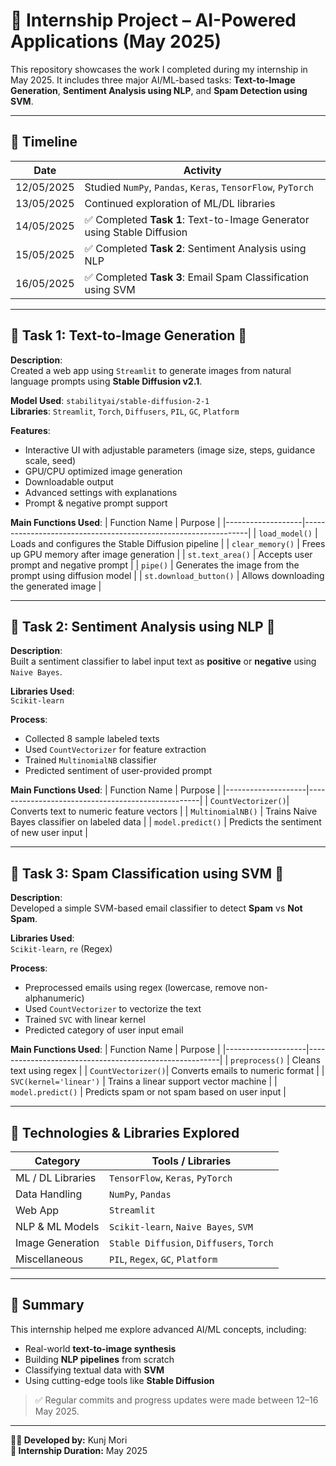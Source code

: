 # 🧠 Internship Project – AI-Powered Applications (May 2025)

This repository showcases the work I completed during my internship in May 2025. It includes three major AI/ML-based tasks: **Text-to-Image Generation**, **Sentiment Analysis using NLP**, and **Spam Detection using SVM**.

---

## 📅 Timeline

| Date        | Activity                                                                 |
|-------------|--------------------------------------------------------------------------|
| 12/05/2025  | Studied `NumPy`, `Pandas`, `Keras`, `TensorFlow`, `PyTorch`              |
| 13/05/2025  | Continued exploration of ML/DL libraries                                 |
| 14/05/2025  | ✅ Completed **Task 1**: Text-to-Image Generator using Stable Diffusion  |
| 15/05/2025  | ✅ Completed **Task 2**: Sentiment Analysis using NLP                    |
| 16/05/2025  | ✅ Completed **Task 3**: Email Spam Classification using SVM             |

---

## 🔧 Task 1: Text-to-Image Generation 🎨

**Description**:  
Created a web app using `Streamlit` to generate images from natural language prompts using **Stable Diffusion v2.1**.

**Model Used**: `stabilityai/stable-diffusion-2-1`  
**Libraries**: `Streamlit`, `Torch`, `Diffusers`, `PIL`, `GC`, `Platform`

**Features**:
- Interactive UI with adjustable parameters (image size, steps, guidance scale, seed)
- GPU/CPU optimized image generation
- Downloadable output
- Advanced settings with explanations
- Prompt & negative prompt support

**Main Functions Used**:
| Function Name     | Purpose                                                        |
|-------------------|----------------------------------------------------------------|
| `load_model()`    | Loads and configures the Stable Diffusion pipeline             |
| `clear_memory()`  | Frees up GPU memory after image generation                     |
| `st.text_area()`  | Accepts user prompt and negative prompt                        |
| `pipe()`          | Generates the image from the prompt using diffusion model      |
| `st.download_button()` | Allows downloading the generated image                    |

---

## 💬 Task 2: Sentiment Analysis using NLP 🧾

**Description**:  
Built a sentiment classifier to label input text as **positive** or **negative** using `Naive Bayes`.

**Libraries Used**:  
`Scikit-learn`

**Process**:
- Collected 8 sample labeled texts
- Used `CountVectorizer` for feature extraction
- Trained `MultinomialNB` classifier
- Predicted sentiment of user-provided prompt

**Main Functions Used**:
| Function Name      | Purpose                                           |
|--------------------|---------------------------------------------------|
| `CountVectorizer()`| Converts text to numeric feature vectors          |
| `MultinomialNB()`  | Trains Naive Bayes classifier on labeled data     |
| `model.predict()`  | Predicts the sentiment of new user input          |

---

## 📧 Task 3: Spam Classification using SVM 🚫

**Description**:  
Developed a simple SVM-based email classifier to detect **Spam** vs **Not Spam**.

**Libraries Used**:  
`Scikit-learn`, `re` (Regex)

**Process**:
- Preprocessed emails using regex (lowercase, remove non-alphanumeric)
- Used `CountVectorizer` to vectorize the text
- Trained `SVC` with linear kernel
- Predicted category of user input email

**Main Functions Used**:
| Function Name      | Purpose                                                |
|--------------------|--------------------------------------------------------|
| `preprocess()`     | Cleans text using regex                                |
| `CountVectorizer()`| Converts emails to numeric format                      |
| `SVC(kernel='linear')` | Trains a linear support vector machine            |
| `model.predict()`  | Predicts spam or not spam based on user input          |

---

## 📌 Technologies & Libraries Explored

| Category             | Tools / Libraries                                |
|----------------------|--------------------------------------------------|
| ML / DL Libraries    | `TensorFlow`, `Keras`, `PyTorch`                 |
| Data Handling        | `NumPy`, `Pandas`                                |
| Web App              | `Streamlit`                                      |
| NLP & ML Models      | `Scikit-learn`, `Naive Bayes`, `SVM`             |
| Image Generation     | `Stable Diffusion`, `Diffusers`, `Torch`         |
| Miscellaneous        | `PIL`, `Regex`, `GC`, `Platform`                 |

---

## 🚀 Summary

This internship helped me explore advanced AI/ML concepts, including:
- Real-world **text-to-image synthesis**
- Building **NLP pipelines** from scratch
- Classifying textual data with **SVM**
- Using cutting-edge tools like **Stable Diffusion**

> ✅ Regular commits and progress updates were made between 12–16 May 2025.

---

**👨‍💻 Developed by:** Kunj Mori  
**📅 Internship Duration:** May 2025 
